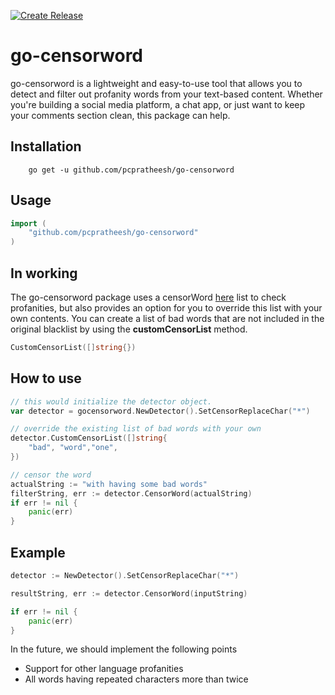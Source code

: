 [![Create Release](https://github.com/pcpratheesh/go-censorword/actions/workflows/release.yml/badge.svg)](https://github.com/pcpratheesh/go-censorword/actions/workflows/release.yml)

# go-censorword
go-censorword is a lightweight and easy-to-use tool that allows you to detect and filter out profanity words from your text-based content. Whether you're building a social media platform, a chat app, or just want to keep your comments section clean, this package can help.

## Installation
```
    go get -u github.com/pcpratheesh/go-censorword
```
## Usage
```go
import (
	"github.com/pcpratheesh/go-censorword"
)
```

## In working
The go-censorword package uses a censorWord [here](censor/censor.go) list to check profanities, but also provides an option for you to override this list with your own contents. You can create a list of bad words that are not included in the original blacklist by using the **customCensorList** method.

```go
CustomCensorList([]string{}) 
```

## How to use
```go
// this would initialize the detector object.
var detector = gocensorword.NewDetector().SetCensorReplaceChar("*")

// override the existing list of bad words with your own
detector.CustomCensorList([]string{
    "bad", "word","one",
})

// censor the word
actualString := "with having some bad words"
filterString, err := detector.CensorWord(actualString)
if err != nil {
    panic(err)
}

```
## Example
```go
detector := NewDetector().SetCensorReplaceChar("*")

resultString, err := detector.CensorWord(inputString)

if err != nil {
    panic(err)
}
```


In the future, we should implement the following points
- Support for other language profanities
- All words having repeated characters more than twice 
